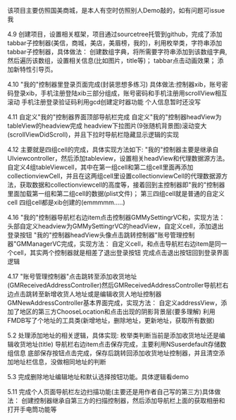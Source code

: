 该项目主要仿照国美商城，是本人有空时仿照别人Demo敲的，如有问题可issue我

4.9
创建项目，设置相关框架，项目通过sourcetree托管到github，完成了添加tabbar子控制器(美信，商城，美店，美眉榜，我的)，利用枚举类，字符串添加tabbar子控制器，具体做法：
创建数组字典，将所需要字符串添加到该数组字典,然后遍历该数组，设置相关信息(比如图片，title等)；
tabbar点击动画效果；
添加新特性引导页。

4.10
"我的"控制器里登录页面完成(封装思想多练习)
具体做法:控制器xib，账号密码登录xib，手机注册登陆xib三部分组成，账号密码和手机注册用scrollView相互滚动
手机注册登录验证码利用gcd创建定时器功能
个人信息暂时还没写

4.11
自定义"我的"控制器界面顶部导航栏完成
自定义"我的"控制器headView为tableView的headview完成
headview下拉图片(9张随机背景图)滚动变大(scrollViewDidScroll)，并且下拉时导航栏隐藏显示逻辑的实现

4.12
主要就是四组cell的完成，具体实现方法如下:
"我的"控制器主要是继承自UIviewcontroller，然后添加tableview，设置相关headView和代理数据源方法。
自定义4组tableViewcell，其中在第一组cell和第二组cell里面再添加collectionviewCell，并且在这两组cell里设置collectionviewCell的代理数据源方法，获取数据和collectionviewcell的高度等，接着回到主控制器即"我的"控制器里面加载第一组和第二组cell的数据(plist文件)；
第三四组cell就是普通的自定义cell
四组cell都是xib创建的(emmmmm.....)

4.16
"我的"控制器导航栏右边item点击控制器GMMySettingrVC和，实现方法：
头部自定义headview为GMMySettingrVC的headView，自定义cell，添加退出登录按钮
"我的"控制器headView头像点击跳转控制器"账号管理控制器"GMManagerVC完成，实现方法：
自定义cell，和点击导航栏右边item是同一个cell，其实两个控制器就是相差了退出登录按钮
完成点击退出按钮回到登录界面逻辑

4.17
"账号管理控制器"点击跳转至添加收货地址(GMReceivedAddressController)然后GMReceivedAddressController导航栏右边点击跳转至新增收货人地址或是编辑收货人地址控制器GMNewAddressController基本界面完成，实现方法：
自定义addressView，添加了地区的第三方ChooseLocation和点击出现的阴影背景层(要多理解)
利用FMDB写了个地址的工具类(新增地址，删除地址，更新地址，获取所有数据)

5.2
处理添加地址的相关逻辑，具体实现:
枚举类判断当前是添加收货地址还是编辑收货地址(title)
导航栏右边item点击保存完成，主要利用NSuserdefault存储数组信息
底部保存按钮点击完成，保存后跳转回添加收货地址控制器，并且清空添加地址栏信息，没做相同地址的判断

5.3
完成删除地址编辑地址和默认选择按钮功能。具体逻辑看demo

5.11
完成个人页面导航栏左边扫描功能(主要还是用作者自己写的第三方)具体做法：
创建控制器继承自第三方的扫描控制器，然后添加导航栏上面的获取相册和打开手电筒功能等
